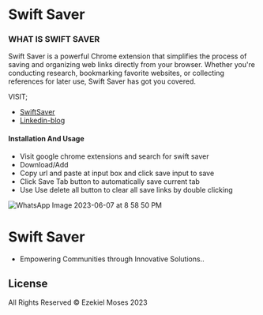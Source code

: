 # Swift Saver

### WHAT IS SWIFT SAVER
Swift Saver is a powerful Chrome extension that simplifies the process of saving and organizing web links directly from your browser. Whether you're conducting research, bookmarking favorite websites, or collecting references for later use, Swift Saver has got you covered.

VISIT;
* [SwiftSaver](https://swift-saver.vercel.app/)  
* [Linkedin-blog](https://www.linkedin.com/posts/ezekiel-moses-557a63233_introducing-swift-saver-a-powerful-chrome-activity-7074431059966238720-zOp9?utm_source=share&utm_medium=member_desktop)

#### Installation And Usage
* Visit google chrome extensions and search for swift saver
* Download/Add
* Copy url and paste at input box and click save input to save
* Click Save Tab button to automatically save current tab 
* Use Use delete all button to clear all save links by double clicking 

![WhatsApp Image 2023-06-07 at 8 58 50 PM](https://github.com/Princecodes4115/Swift-Saver/assets/101392395/baf8ed29-0976-49c6-83d6-a8e5cc8c9d73)

# Swift Saver

* Empowering Communities through Innovative Solutions..

## License

All Rights Reserved © Ezekiel Moses 2023
